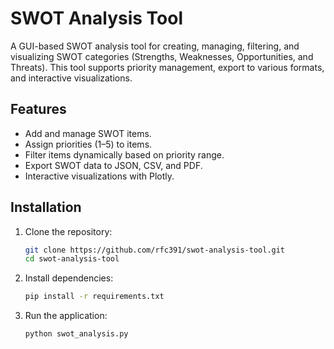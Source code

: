 # SWOT Analysis Tool

A GUI-based SWOT analysis tool for creating, managing, filtering, and visualizing SWOT categories (Strengths, Weaknesses, Opportunities, and Threats). This tool supports priority management, export to various formats, and interactive visualizations.

## Features

- Add and manage SWOT items.
- Assign priorities (1–5) to items.
- Filter items dynamically based on priority range.
- Export SWOT data to JSON, CSV, and PDF.
- Interactive visualizations with Plotly.

## Installation

1. Clone the repository:

   ```bash
   git clone https://github.com/rfc391/swot-analysis-tool.git
   cd swot-analysis-tool

2. Install dependencies:

   ```bash
   pip install -r requirements.txt

3. Run the application:

   ```bash
   python swot_analysis.py
